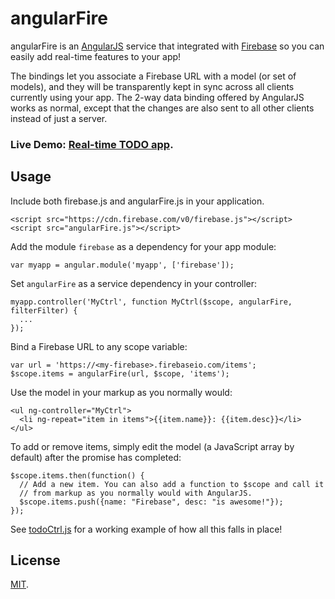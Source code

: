 angularFire
===========
angularFire is an [AngularJS](http://angularjs.org/) service that integrated
with [Firebase](http://www.firebase.com) so you can easily add real-time
features to your app!

The bindings let you associate a Firebase URL with a model (or set of models),
and they will be transparently kept in sync across all clients currently using
your app. The 2-way data binding offered by AngularJS works as normal, except
that the changes are also sent to all other clients instead of just a server.

### Live Demo: <a target="_blank" href="http://firebase.github.com/angularFire/examples/todomvc/">Real-time TODO app</a>.

Usage
-----
Include both firebase.js and angularFire.js in your application.

    <script src="https://cdn.firebase.com/v0/firebase.js"></script>
    <script src="angularFire.js"></script>

Add the module `firebase` as a dependency for your app module:

    var myapp = angular.module('myapp', ['firebase']);

Set `angularFire` as a service dependency in your controller:

    myapp.controller('MyCtrl', function MyCtrl($scope, angularFire, filterFilter) {
      ...
    });

Bind a Firebase URL to any scope variable:

    var url = 'https://<my-firebase>.firebaseio.com/items';
    $scope.items = angularFire(url, $scope, 'items');

Use the model in your markup as you normally would:

    <ul ng-controller="MyCtrl">
      <li ng-repeat="item in items">{{item.name}}: {{item.desc}}</li>
    </ul>

To add or remove items, simply edit the model (a JavaScript array by default)
after the promise has completed:

    $scope.items.then(function() {
      // Add a new item. You can also add a function to $scope and call it
      // from markup as you normally would with AngularJS.
      $scope.items.push({name: "Firebase", desc: "is awesome!"});
    });

See [todoCtrl.js](https://github.com/firebase/angularFire/blob/master/examples/todomvc/controllers/todoCtrl.js)
for a working example of how all this falls in place!

License
-------
[MIT](http://firebase.mit-license.org).
